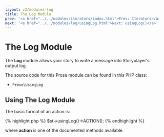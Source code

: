 ```yaml
---
layout: v2/modules-log
title: The Log Module
prev: '<a href="../../modules/iterators/index.html">Prev: Iterators</a>'
next: '<a href="../../modules/log/usingLog.html">Next: usingLog()</a>'
---
```


# The Log Module

The __Log__ module allows your story to write a message into Storyplayer's output log.

The source code for this Prose module can be found in this PHP class:

* `Prose\UsingLog`

## Using The Log Module

The basic format of an action is:

{% highlight php %}
$st->usingLog()->ACTION();
{% endhighlight %}

where __action__ is one of the documented methods available.